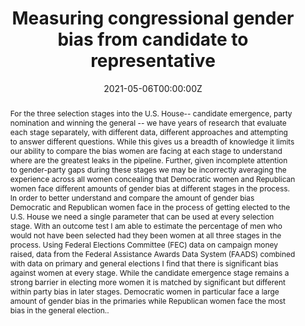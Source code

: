 ---
title: "Measuring congressional gender bias from candidate to representative"
collection: publications
authors:
  - Elisha Cohen
date: "2021-05-06T00:00:00Z"
doi: ""

# Schedule page publish date (NOT publication's date).
publishDate: "2017-01-01T00:00:00Z"

# Publication type.
# Legend: 0 = Uncategorized; 1 = Conference paper; 2 = Journal article;
# 3 = Preprint / Working Paper; 4 = Report; 5 = Book; 6 = Book section;
# 7 = Thesis; 8 = Patent
#publication_types: ["2"]
publication_types: ["3"]

# Publication name and optional abbreviated publication name.
publication: ""
publication_short: ""

abstract: For the three selection stages into the U.S. House-- candidate emergence, party nomination and winning the general -- we have years of research that evaluate each stage separately, with different data, different approaches and attempting to answer different questions. While this gives us a breadth of knowledge it limits our ability to compare the bias women are facing at each stage to understand where are the greatest leaks in the pipeline. Further, given incomplete attention to gender-party gaps during these stages we may be incorrectly averaging the experience across all women concealing that Democratic women and Republican women face different amounts of gender bias at different stages in the process. In order to better understand and compare the amount of gender bias Democratic and Republican women face in the process of getting elected to the U.S. House we need a single parameter that can be used at every selection stage. With an outcome test I am able to estimate the percentage of men who would not have been selected had they been women at all three stages in the process. Using Federal Elections Committee (FEC) data on campaign money raised, data from the Federal Assistance Awards Data System (FAADS) combined with data on primary and general elections I find that there is significant bias against women at every stage. While the candidate emergence stage remains a strong barrier in electing more women it is matched by significant but different within party bias in later stages. Democratic women in particular face a large amount of gender bias in the primaries while Republican women face the most bias in the general election..

# Summary. An optional shortened abstract.
summary: ""

tags: ""
featured: false

# links:
# - name: ""
#   url: ""
url_pdf: "PDFs/"
---